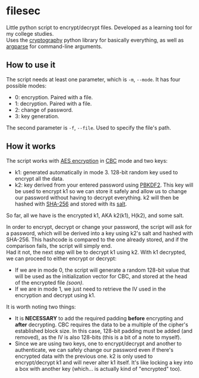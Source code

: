 # filesec
Little python script to encrypt/decrypt files. Developed as a learning tool for my college studies.  
Uses the [cryptography](https://cryptography.io/en/latest/) python library for basically everything, as well as [argparse](https://docs.python.org/3/library/argparse.html) for command-line arguments.  
  
## How to use it
The script needs at least one parameter, which is `-m`, `--mode`. It has four possible modes:
- 0: encryption. Paired with a file.
- 1: decryption. Paired with a file.
- 2: change of password.
- 3: key generation.  
  
The second parameter is `-f`, `--file`. Used to specify the file's path.

## How it works
The script works with [AES encryption](https://en.wikipedia.org/wiki/Advanced_Encryption_Standard) in [CBC](https://en.wikipedia.org/wiki/Block_cipher_mode_of_operation) mode and two keys:
- k1: generated automatically in mode 3. 128-bit random key used to encrypt all the data.
- k2: key derived from your entered password using [PBKDF2](https://en.wikipedia.org/wiki/PBKDF2). This key will be used to encrypt k1 so we can store it safely and allow us to change our password without having to decrypt everything.
k2 will then be hashed with [SHA-256](https://en.wikipedia.org/wiki/SHA-2) and stored with its [salt](https://en.wikipedia.org/wiki/Salt_(cryptography)).  


So far, all we have is the encrypted k1, AKA k2(k1), H(k2), and some salt.  

In order to encrypt, decrypt or change your password, the script will ask for a password, which will be derived into a key using k2's salt and hashed with SHA-256. This hashcode is compared to the one already stored, and if the comparison fails, the script will simply end.  
Had it not, the next step will be to decrypt k1 using k2. With k1 decrypted, we can proceed to either encrypt or decrypt:
- If we are in mode 0, the script will generate a random 128-bit value that will be used as the initialization vector for CBC, and stored at the head of the encrypted file *(soon)*.
- If we are in mode 1, we just need to retrieve the IV used in the encryption and decrypt using k1.  

It is worth noting two things:
- It is **NECESSARY** to add the required padding **before** encrypting and **after** decrypting. CBC requires the data to be a multiple of the cipher's established block size.
In this case, 128-bit padding must be added (and removed), as the IV is also 128-bits (this is a bit of a note to myself).
- Since we are using two keys, one to encrypt/decrypt and another to authenticate, we can safely change our password even if there's encrypted data with the previous one.
k2 is only used to encrypt/decrypt k1 and will never alter k1 itself. It's like locking a key into a box with another key (which... is actually kind of "encrypted" too).
